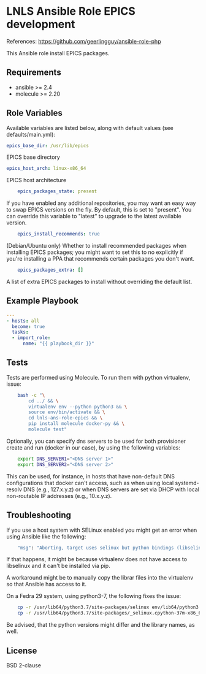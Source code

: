 LNLS Ansible Role EPICS development
=======================

References: https://github.com/geerlingguy/ansible-role-php

This Ansible role install EPICS packages.

## Requirements

- ansible >= 2.4
- molecule >= 2.20

## Role Variables

Available variables are listed below, along with default values (see defaults/main.yml):

```yaml
epics_base_dir: /usr/lib/epics
```

EPICS base directory

```yaml
epics_host_arch: linux-x86_64
```

EPICS host architecture


```yaml
    epics_packages_state: present
```

If you have enabled any additional repositories, you may want an easy way to
swap EPICS versions on the fly. By default, this is set to "present".
You can override this variable to "latest" to upgrade to the latest available
version.


```yaml
    epics_install_recommends: true
```

(Debian/Ubuntu only) Whether to install recommended packages when
installing EPICS packages; you might want to set this to no explicitly
if you're installing a PPA that recommends certain packages you don't want.


```yaml
    epics_packages_extra: []
```

A list of extra EPICS packages to install without overriding the default list.

## Example Playbook

```yaml
---
- hosts: all
  become: true
  tasks:
  - import_role:
      name: "{{ playbook_dir }}"

```

## Tests

Tests are performed using Molecule. To run them with python virtualenv, issue:

```bash
    bash -c "\
        cd ../ && \
        virtualenv env --python python3 && \
        source env/bin/activate && \
        cd lnls-ans-role-epics && \
        pip install molecule docker-py && \
        molecule test"
```

Optionally, you can specify dns servers to be used for both
provisioner create and run (docker in our case), by using
the following variables:


```bash
    export DNS_SERVER1="<DNS server 1>"
    export DNS_SERVER2="<DNS server 2>"
```

This can be used, for instance, in hosts that have non-default
DNS configurations that docker can't access, such as when
using local systemd-resolv DNS (e.g., 127.x.y.z) or when DNS
servers are set via DHCP with local non-routable IP addresses
(e.g., 10.x.y.z).

## Troubleshooting

If you use a host system with SELinux enabled you might get an error when using
Ansible like the following:

```bash
    "msg": "Aborting, target uses selinux but python bindings (libselinux-python) aren't installed!"
```

If that happens, it might be because virtualenv does not have access to libselinux
and it can't be installed via pip.

A workaround might be to manually copy the librar files into the virtualenv
so that Ansible has access to it.

On a Fedra 29 system, using python3-7, the following fixes the issue:

```bash
    cp -r /usr/lib64/python3.7/site-packages/selinux env/lib64/python3.7/site-packages/
    cp -r /usr/lib64/python3.7/site-packages/_selinux.cpython-37m-x86_64-linux-gnu.so env/lib64/python3.7/site-packages/
```

Be advised, that the python versions might differ and the library names, as well.

## License

BSD 2-clause
